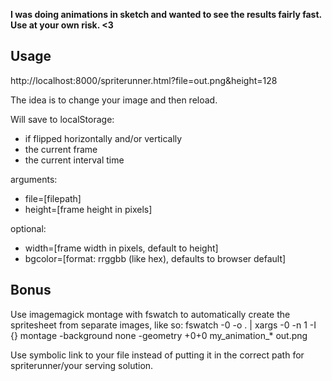 **I was doing animations in sketch and wanted to see the results fairly fast. Use at your own risk. <3**

## Usage

http://localhost:8000/spriterunner.html?file=out.png&amp;height=128

The idea is to change your image and then reload.

Will save to localStorage:
- if flipped horizontally and/or vertically
- the current frame
- the current interval time

arguments:
- file=[filepath]
- height=[frame height in pixels]

optional:
- width=[frame width in pixels, default to height]
- bgcolor=[format: rrggbb (like hex), defaults to browser default]

## Bonus

Use imagemagick montage with fswatch to automatically create the spritesheet from separate images, like so:
fswatch -0 -o . | xargs -0 -n 1 -I {} montage -background none -geometry +0+0 my_animation_* out.png

Use symbolic link to your file instead of putting it in the correct path for spriterunner/your serving solution.
